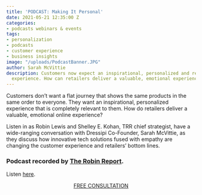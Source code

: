 ```yaml
---
title: 'PODCAST: Making It Personal'
date: 2021-05-21 12:35:00 Z
categories:
- podcasts webinars & events
tags:
- personalization
- podcasts
- customer experience
- business insights
image: "/uploads/PodcastBanner.JPG"
author: Sarah McVittie
description: Customers now expect an inspirational, personalized and relevant online
  experience. How can retailers deliver a valuable, emotional experience?
---
```


Customers don’t want a flat journey that shows the same products in the same order to everyone. They want an inspirational, personalized experience that is completely relevant to them. How do retailers deliver a valuable, emotional online experience? 

Listen in as Robin Lewis and Shelley E. Kohan, TRR chief strategist, have a wide-ranging conversation with Dressipi Co-Founder, Sarah McVittie, as they discuss how innovative tech solutions fused with empathy are changing the customer experience and retailers’ bottom lines.

### Podcast recorded by [The Robin Report](https://www.therobinreport.com/the-robin-report-podcasts/?utm_source=newsletter&utm_medium=email&utm_campaign=podcast&utm_source=The+Robin+Report&utm_campaign=8b78cb6404-EMAIL_CAMPAIGN_2021_05_06_07_20_COPY_01&utm_medium=email&utm_term=0_e90268c709-8b78cb6404-229171993).
Listen [here](https://www.therobinreport.com/the-robin-report-podcasts/?utm_source=newsletter&utm_medium=email&utm_campaign=podcast&utm_source=The+Robin+Report&utm_campaign=8b78cb6404-EMAIL_CAMPAIGN_2021_05_06_07_20_COPY_01&utm_medium=email&utm_term=0_e90268c709-8b78cb6404-229171993).

<p style="text-align:center"><a href="/company/demo/" class="button button-primary">FREE CONSULTATION</a></p>